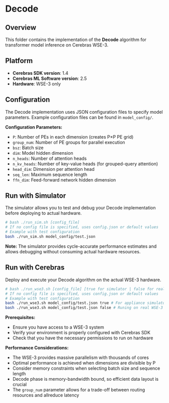 # Decode

## Overview

This folder contains the implementation of the **Decode** algorithm for transformer model inference on Cerebras WSE-3.

## Platform

- **Cerebras SDK version**: 1.4
- **Cerebras ML Software version**: 2.5
- **Hardware**: WSE-3 only

## Configuration

The Decode implementation uses JSON configuration files to specify model parameters. Example configuration files can be found in `model_config/`.

**Configuration Parameters:**
- `P`: Number of PEs in each dimension (creates P×P PE grid)
- `group_num`: Number of PE groups for parallel execution
- `bsz`: Batch size
- `dim`: Model hidden dimension
- `n_heads`: Number of attention heads
- `n_kv_heads`: Number of key-value heads (for grouped-query attention)
- `head_dim`: Dimension per attention head
- `seq_len`: Maximum sequence length
- `ffn_dim`: Feed-forward network hidden dimension

## Run with Simulator

The simulator allows you to test and debug your Decode implementation before deploying to actual hardware.

```bash
# bash ./run_sim.sh [config_file]
# If no config file is specified, uses config.json or default values
# Example with test configuration
bash ./run_sim.sh model_config/test.json
```

**Note:** The simulator provides cycle-accurate performance estimates and allows debugging without consuming actual hardware resources.

## Run with Cerebras

Deploy and execute your Decode algorithm on the actual WSE-3 hardware.

```bash
# bash ./run_wse3.sh [config_file] [true for simulator | false for real device]
# If no config file is specified, uses config.json or default values
# Example with test configuration
bash ./run_wse3.sh model_config/test.json true # For appliance simulator
bash ./run_wse3.sh model_config/test.json false # Runing on real WSE-3
```

**Prerequisites:**
- Ensure you have access to a WSE-3 system
- Verify your environment is properly configured with Cerebras SDK
- Check that you have the necessary permissions to run on hardware

**Performance Considerations:**
- The WSE-3 provides massive parallelism with thousands of cores
- Optimal performance is achieved when dimensions are divisible by P
- Consider memory constraints when selecting batch size and sequence length
- Decode phase is memory-bandwidth bound, so efficient data layout is crucial
- The `group_num` parameter allows for a trade-off between routing resources and allreduce latency
